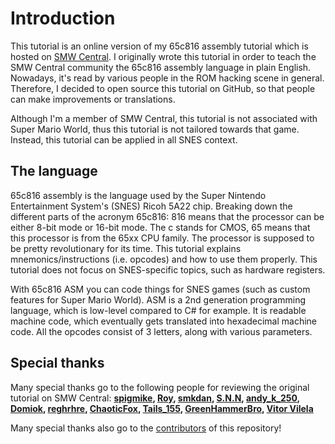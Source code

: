 # Introduction

This tutorial is an online version of my 65c816 assembly tutorial which is hosted on [SMW Central](https://www.smwcentral.net/). I originally wrote this tutorial in order to teach the SMW Central community the 65c816 assembly language in plain English. Nowadays, it's read by various people in the ROM hacking scene in general. Therefore, I decided to open source this tutorial on GitHub, so that people can make improvements or translations.

Although I'm a member of SMW Central, this tutorial is not associated with Super Mario World, thus this tutorial is not tailored towards that game. Instead, this tutorial can be applied in all SNES context.

## The language

65c816 assembly is the language used by the Super Nintendo Entertainment System's \(SNES\) Ricoh 5A22 chip. Breaking down the different parts of the acronym 65c816: 816 means that the processor can be either 8-bit mode or 16-bit mode. The c stands for CMOS, 65 means that this processor is from the 65xx CPU family. The processor is supposed to be pretty revolutionary for its time. This tutorial explains mnemonics/instructions \(i.e. opcodes\) and how to use them properly. This tutorial does not focus on SNES-specific topics, such as hardware registers.

With 65c816 ASM you can code things for SNES games \(such as custom features for Super Mario World\). ASM is a 2nd generation programming language, which is low-level compared to C\# for example. It is readable machine code, which eventually gets translated into hexadecimal machine code. All the opcodes consist of 3 letters, along with various parameters.

## Special thanks

Many special thanks go to the following people for reviewing the original tutorial on SMW Central: **[spigmike](https://www.smwcentral.net/?p=profile&id=132), [Roy](https://www.smwcentral.net/?p=profile&id=845), [smkdan](https://www.smwcentral.net/?p=profile&id=411), [S.N.N](https://www.smwcentral.net/?p=profile&id=23), [andy\_k\_250](https://www.smwcentral.net/?p=profile&id=67), [Domiok](https://www.smwcentral.net/?p=profile&id=7211), [reghrhre](https://www.smwcentral.net/?p=profile&id=4176), [ChaoticFox](https://www.smwcentral.net/?p=profile&id=3462), [Tails\_155](https://www.smwcentral.net/?p=profile&id=6151), [GreenHammerBro](https://www.smwcentral.net/?p=profile&id=18802), [Vitor Vilela](https://www.smwcentral.net/?p=profile&id=8251)**

Many special thanks also go to the [contributors](https://github.com/Ersanio/snes-assembly-book/graphs/contributors) of this repository!